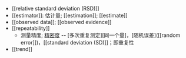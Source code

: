 - [[relative standard deviation (RSD)]]
- [[estimator]]: 估计量; [[estimation]]; [[estimate]]
- [[observed data]]; [[observed evidence]]
- [[repeatability]]
    - 测量精度; [精密度]([[precision]]) -- [多次重复测定][同一个量]，[随机误差]([[random error]])，[[standard deviation (SD)]]；即重复性
- [[trend]]
